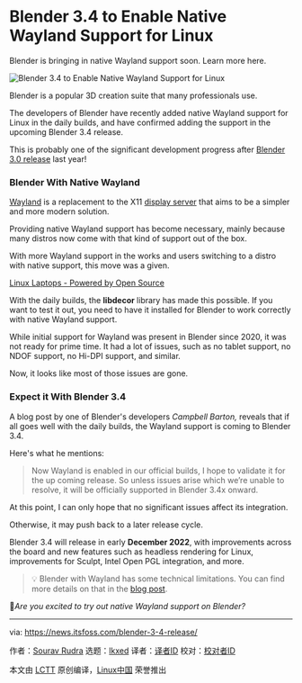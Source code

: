 [#]: subject: "Blender 3.4 to Enable Native Wayland Support for Linux"
[#]: via: "https://news.itsfoss.com/blender-3-4-release/"
[#]: author: "Sourav Rudra https://news.itsfoss.com/author/sourav/"
[#]: collector: "lkxed"
[#]: translator: " "
[#]: reviewer: " "
[#]: publisher: " "
[#]: url: " "

Blender 3.4 to Enable Native Wayland Support for Linux
======
Blender is bringing in native Wayland support soon. Learn more here.

![Blender 3.4 to Enable Native Wayland Support for Linux][1]

Blender is a popular 3D creation suite that many professionals use.

The developers of Blender have recently added native Wayland support for Linux in the daily builds, and have confirmed adding the support in the upcoming Blender 3.4 release.

This is probably one of the significant development progress after [Blender 3.0 release][2] last year!

### Blender With Native Wayland

[Wayland][3] is a replacement to the X11 [display server][4] that aims to be a simpler and more modern solution.

Providing native Wayland support has become necessary, mainly because many distros now come with that kind of support out of the box.

With more Wayland support in the works and users switching to a distro with native support, this move was a given.

[Linux Laptops - Powered by Open Source][5]

With the daily builds, the **libdecor** library has made this possible. If you want to test it out, you need to have it installed for Blender to work correctly with native Wayland support.

While initial support for Wayland was present in Blender since 2020, it was not ready for prime time. It had a lot of issues, such as no tablet support, no NDOF support, no Hi-DPI support, and similar.

Now, it looks like most of those issues are gone.

### Expect it With Blender 3.4

A blog post by one of Blender's developers *Campbell Barton,* reveals that if all goes well with the daily builds, the Wayland support is coming to Blender 3.4.

Here's what he mentions:

> Now Wayland is enabled in our official builds, I hope to validate it for the up coming release. So unless issues arise which we’re unable to resolve, it will be officially supported in Blender 3.4x onward.

At this point, I can only hope that no significant issues affect its integration.

Otherwise, it may push back to a later release cycle.

Blender 3.4 will release in early **December 2022**, with improvements across the board and new features such as headless rendering for Linux, improvements for Sculpt, Intel Open PGL integration, and more.

> 💡 Blender with Wayland has some technical limitations. You can find more details on that in the [blog post][9].

💬*Are you excited to try out native Wayland support on Blender?*

--------------------------------------------------------------------------------

via: https://news.itsfoss.com/blender-3-4-release/

作者：[Sourav Rudra][a]
选题：[lkxed][b]
译者：[译者ID](https://github.com/译者ID)
校对：[校对者ID](https://github.com/校对者ID)

本文由 [LCTT](https://github.com/LCTT/TranslateProject) 原创编译，[Linux中国](https://linux.cn/) 荣誉推出

[a]: https://news.itsfoss.com/author/sourav/
[b]: https://github.com/lkxed
[1]: https://news.itsfoss.com/content/images/size/w1200/2022/10/blender-3-4-release.png
[2]: https://news.itsfoss.com/blender-3-0-release/
[3]: https://wayland.freedesktop.org/
[4]: https://itsfoss.com/display-server/
[5]: https://starlabs.systems/?rfsn=4790429.bdbc07
[6]: https://starlabs.systems/?rfsn=4790429.bdbc07
[7]: https://itsfoss.com/open-source-video-editors/
[8]: https://itsfoss.com/open-source-video-editors/
[9]: https://code.blender.org/2022/10/wayland-support-on-linux/
